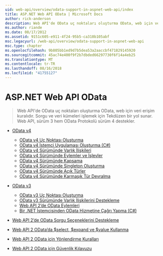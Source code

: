 ```yaml
---
uid: web-api/overview/odata-support-in-aspnet-web-api/index
title: ASP.NET Web API OData | Microsoft Docs
author: rick-anderson
description: Web API'de OData uç noktaları oluşturma OData, web için veri erişim kuralıdır. Sorgu ve veri kümeleri işlemek için Tekdüzen bir yol sunar. Web API'si s...
ms.author: riande
ms.date: 08/17/2012
ms.assetid: 9151c605-e911-4f24-95b5-ca310b105abf
msc.legacyurl: /web-api/overview/odata-support-in-aspnet-web-api
msc.type: chapter
ms.openlocfilehash: 9b805bb1ed9d7b5dea53a2aaccbf471829145920
ms.sourcegitcommit: 45ac74e400f9f2b7dbded66297730f6f14a4eb25
ms.translationtype: MT
ms.contentlocale: tr-TR
ms.lasthandoff: 08/16/2018
ms.locfileid: "41755127"
---
```

<a name="odata-in-aspnet-web-api"></a>ASP.NET Web API OData
====================
> Web API'de OData uç noktaları oluşturma OData, web için veri erişim kuralıdır. Sorgu ve veri kümeleri işlemek için Tekdüzen bir yol sunar. Web API, sürüm 3 hem OData Protokolü sürüm 4 destekler.


- [OData v4](odata-v4/index.md)

    - [OData v4 Uç Noktası Oluşturma](odata-v4/create-an-odata-v4-endpoint.md)
    - [OData v4 İstemci Uygulaması Oluşturma (C#)](odata-v4/create-an-odata-v4-client-app.md)
    - [OData v4 Sürümünde Varlık İlişkileri](odata-v4/entity-relations-in-odata-v4.md)
    - [OData v4 Sürümünde Eylemler ve İşlevler](odata-v4/odata-actions-and-functions.md)
    - [OData v4 Sürümünde Kapsama](odata-v4/odata-containment-in-web-api-22.md)
    - [OData v4 Sürümünde Singleton Oluşturma](odata-v4/using-a-singleton-in-an-odata-endpoint-in-web-api-22.md)
    - [OData v4 Sürümünde Açık Türler](odata-v4/use-open-types-in-odata-v4.md)
    - [OData v4 Sürümünde Karmaşık Tür Devralma](odata-v4/complex-type-inheritance-in-odata-v4.md)
- [OData v3](odata-v3/index.md)

    - [OData v3 Uç Noktası Oluşturma](odata-v3/creating-an-odata-endpoint.md)
    - [OData v3 Sürümünde Varlık İlişkilerini Destekleme](odata-v3/working-with-entity-relations.md)
    - [Web API 2’de OData Eylemleri](odata-v3/odata-actions.md)
    - [Bir .NET İstemcisinden OData Hizmetine Çağrı Yapma (C#)](odata-v3/calling-an-odata-service-from-a-net-client.md)
- [Web API 2’de OData Sorgu Seçeneklerini Destekleme](supporting-odata-query-options.md)
- [Web API 2 OData’da $select, $expand ve $value Kullanma](using-select-expand-and-value.md)
- [Web API 2 OData için Yönlendirme Kuralları](odata-routing-conventions.md)
- [Web API 2 OData için Güvenlik Kılavuzu](odata-security-guidance.md)
